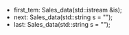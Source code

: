 - first_tem: Sales_data(std::istream &is);
- next: Sales_data(std::string s = "");
- last: Sales_data(std::string s = "");
